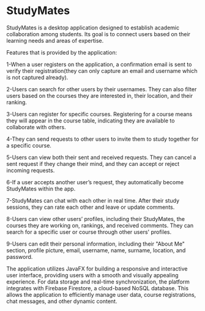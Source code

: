 # StudyMates
StudyMates is a desktop application designed to establish academic collaboration among students. 
Its goal is to connect users based on their learning needs and areas of expertise. 

Features that is provided by the application:

1-When a user registers on the application, a confirmation email is sent to verify their registration(they can only capture an email and username which is not captured already).

2-Users can search for other users by their usernames. They can also filter users based on the courses they are interested in, their location, and their ranking.

3-Users can register for specific courses. Registering for a course means they will appear in the course table, indicating they are available to collaborate with others.

4-They can send requests to other users to invite them to study together for a specific course.

5-Users can view both their sent and received requests. They can cancel a sent request if they change their mind, and they can accept or reject incoming requests.

6-If a user accepts another user’s request, they automatically become StudyMates within the app.

7-StudyMates can chat with each other in real time. After their study sessions, they can rate each other and leave or update comments.

8-Users can view other users’ profiles, including their StudyMates, the courses they are working on, rankings, and received comments. They can search for a specific user or course through other users' profiles.

9-Users can edit their personal information, including their "About Me" section, profile picture, email, username, name, surname, location, and password.

The application utilizes JavaFX for building a responsive and interactive user interface, providing users with a smooth and visually appealing experience. For data storage and real-time synchronization, the platform integrates with Firebase Firestore, a cloud-based NoSQL database. This allows the application to efficiently manage user data, course registrations, chat messages, and other dynamic content.
